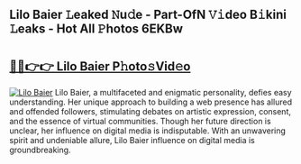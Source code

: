 ## Lilo Baier 𝙻eaked 𝙽u𝚍e - Part-OfN 𝚅𝚒deo B𝚒kini 𝙻eaks - Hot All 𝙿hotos 6EKBw

# <h2><a href="http://ld0n6h.urlbe.top/?page=Lilo+Baier">🔗🔗👉👉 Lilo Baier P𝚑oto𝚜Vid𝚎o</a></h2>

[![Lilo Baier](https://i.imgur.com/eBuTRDB.gif)](http://ld0n6h.urlbe.top/?page=Lilo+Baier)
Lilo Baier, a multifaceted and enigmatic personality, defies easy understanding. Her unique approach to building a web presence has allured and offended followers, stimulating debates on artistic expression, consent, and the essence of virtual communities. Though her future direction is unclear, her influence on digital media is indisputable. With an unwavering spirit and undeniable allure, Lilo Baier influence on digital media is groundbreaking.
